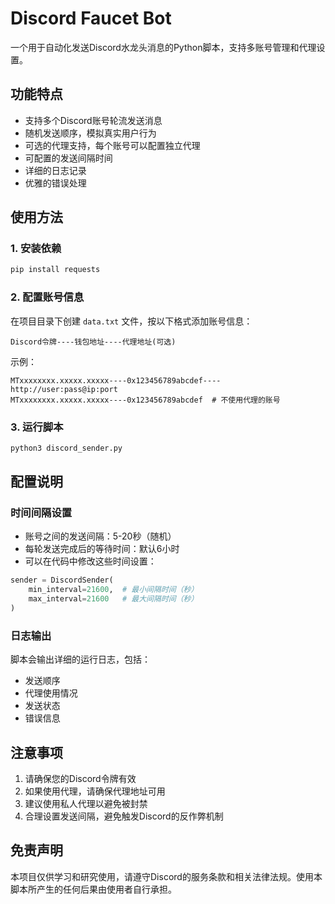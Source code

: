 # Discord Faucet Bot

一个用于自动化发送Discord水龙头消息的Python脚本，支持多账号管理和代理设置。

## 功能特点

- 支持多个Discord账号轮流发送消息
- 随机发送顺序，模拟真实用户行为
- 可选的代理支持，每个账号可以配置独立代理
- 可配置的发送间隔时间
- 详细的日志记录
- 优雅的错误处理

## 使用方法

### 1. 安装依赖

```bash
pip install requests
```

### 2. 配置账号信息

在项目目录下创建 `data.txt` 文件，按以下格式添加账号信息：

```
Discord令牌----钱包地址----代理地址(可选)
```

示例：
```
MTxxxxxxxx.xxxxx.xxxxx----0x123456789abcdef----http://user:pass@ip:port
MTxxxxxxxx.xxxxx.xxxxx----0x123456789abcdef  # 不使用代理的账号
```

### 3. 运行脚本

```bash
python3 discord_sender.py
```

## 配置说明

### 时间间隔设置

- 账号之间的发送间隔：5-20秒（随机）
- 每轮发送完成后的等待时间：默认6小时
- 可以在代码中修改这些时间设置：

```python
sender = DiscordSender(
    min_interval=21600,  # 最小间隔时间（秒）
    max_interval=21600   # 最大间隔时间（秒）
)
```

### 日志输出

脚本会输出详细的运行日志，包括：
- 发送顺序
- 代理使用情况
- 发送状态
- 错误信息

## 注意事项

1. 请确保您的Discord令牌有效
2. 如果使用代理，请确保代理地址可用
3. 建议使用私人代理以避免被封禁
4. 合理设置发送间隔，避免触发Discord的反作弊机制

## 免责声明

本项目仅供学习和研究使用，请遵守Discord的服务条款和相关法律法规。使用本脚本所产生的任何后果由使用者自行承担。 

